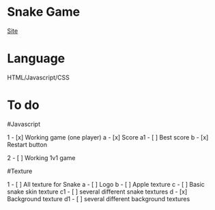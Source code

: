 # Snake Game 
[Site](https://jerem-estici.github.io/Snake-game-html/)

# Language 
HTML/Javascript/CSS

# To do

 #Javascript 
  
 1  - [x] Working game (one player)
  a  - [x] Score 
   a1  - [ ] Best score 
  b  - [x] Restart button 
        
 2  - [ ] Working 1v1 game
  
 #Texture
  
 1 - [ ] All texture for Snake 
  a - [ ] Logo
  b - [ ] Apple texture 
  c - [ ] Basic snake skin texture
   c1 - [ ] several different snake textures
  d - [x] Background texture
   d1 - [ ] several different background textures
